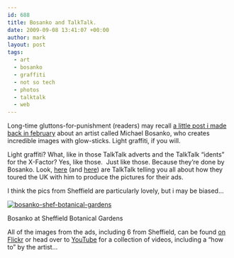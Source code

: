 ```yaml
---
id: 688
title: Bosanko and TalkTalk.
date: 2009-09-08 13:41:07 +00:00
author: mark
layout: post
tags:
  - art
  - bosanko
  - graffiti
  - not so tech
  - photos
  - talktalk
  - web
---
```

Long-time gluttons-for-punishment (readers) may recall [a little post i made back in february](http://www.sallonoroff.co.uk/blog/2009/02/bosanko/) about an artist called Michael Bosanko, who creates incredible images with glow-sticks. Light graffiti, if you will.

Light graffiti? What, like in those TalkTalk adverts and the TalkTalk &#8220;idents&#8221; for the X-Factor? Yes, like those.  Just like those. Because they&#8217;re done by Bosanko. Look, [here](http://xfactornews.talktalk.co.uk/blog/57/talktalk/brightening-up-britains-landmarks) (and [here](http://www.talktalkblog.co.uk/2009/08/12/1250064420000.html)) are TalkTalk telling you all about how they toured the UK with him to produce the pictures for their ads.

I think the pics from Sheffield are particularly lovely, but i may be biased&#8230;

<div id="attachment_690" style="width: 588px" class="wp-caption aligncenter">
  <a href="/images/fromwp/2009/09/bosanko-shef-botanical-gardens.jpg"><img class="size-full wp-image-690 " title="bosanko-shef-botanical-gardens" src="/images/fromwp/2009/09/bosanko-shef-botanical-gardens.jpg" alt="bosanko-shef-botanical-gardens" width="578" height="232" srcset="/images/fromwp/2009/09/bosanko-shef-botanical-gardens.jpg 964w, /images/fromwp/2009/09/bosanko-shef-botanical-gardens-300x120.jpg 300w" sizes="(max-width: 578px) 100vw, 578px" /></a>
  
  <p class="wp-caption-text">
    Bosanko at Sheffield Botanical Gardens
  </p>
</div>

All of the images from the ads, including 6 from Sheffield, can be found [on Flickr](http://www.flickr.com/photos/41325962@N05/) or head over to [YouTube](http://www.youtube.com/talktalkvids) for a collection of videos, including a &#8220;how to&#8221; by the artist&#8230;